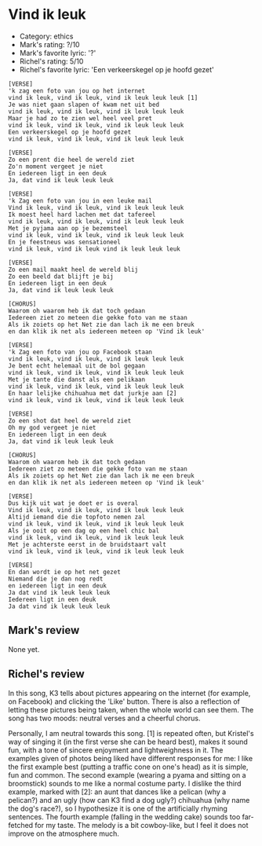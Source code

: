 # Vind ik leuk

 * Category: ethics
 * Mark's rating: ?/10
 * Mark's  favorite lyric: '?'
 * Richel's rating: 5/10
 * Richel's favorite lyric: 'Een verkeerskegel op je hoofd gezet'


```
[VERSE]
'k zag een foto van jou op het internet
vind ik leuk, vind ik leuk, vind ik leuk leuk leuk [1]
Je was niet gaan slapen of kwam net uit bed
vind ik leuk, vind ik leuk, vind ik leuk leuk leuk
Maar je had zo te zien wel heel veel pret
vind ik leuk, vind ik leuk, vind ik leuk leuk leuk
Een verkeerskegel op je hoofd gezet
vind ik leuk, vind ik leuk, vind ik leuk leuk leuk

[VERSE]
Zo een prent die heel de wereld ziet
Zo'n moment vergeet je niet
En iedereen ligt in een deuk
Ja, dat vind ik leuk leuk leuk

[VERSE]
'k Zag een foto van jou in een leuke mail
Vind ik leuk, vind ik leuk, vind ik leuk leuk leuk
Ik moest heel hard lachen met dat tafereel
vind ik leuk, vind ik leuk, vind ik leuk leuk leuk
Met je pyjama aan op je bezemsteel
vind ik leuk, vind ik leuk, vind ik leuk leuk leuk
En je feestneus was sensationeel
vind ik leuk, vind ik leuk vind ik leuk leuk leuk

[VERSE]
Zo een mail maakt heel de wereld blij
Zo een beeld dat blijft je bij
En iedereen ligt in een deuk
Ja, dat vind ik leuk leuk leuk

[CHORUS]
Waarom oh waarom heb ik dat toch gedaan
Iedereen ziet zo meteen die gekke foto van me staan
Als ik zoiets op het Net zie dan lach ik me een breuk
en dan klik ik net als iedereen meteen op 'Vind ik leuk'

[VERSE]
'k Zag een foto van jou op Facebook staan
vind ik leuk, vind ik leuk, vind ik leuk leuk leuk
Je bent echt helemaal uit de bol gegaan
vind ik leuk, vind ik leuk, vind ik leuk leuk leuk
Met je tante die danst als een pelikaan
vind ik leuk, vind ik leuk, vind ik leuk leuk leuk
En haar lelijke chihuahua met dat jurkje aan [2]
vind ik leuk, vind ik leuk, vind ik leuk leuk leuk

[VERSE]
Zo een shot dat heel de wereld ziet
Oh my god vergeet je niet
En iedereen ligt in een deuk
Ja, dat vind ik leuk leuk leuk

[CHORUS]
Waarom oh waarom heb ik dat toch gedaan
Iedereen ziet zo meteen die gekke foto van me staan
Als ik zoiets op het Net zie dan lach ik me een breuk
en dan klik ik net als iedereen meteen op 'Vind ik leuk'

[VERSE]
Dus kijk uit wat je doet er is overal
Vind ik leuk, vind ik leuk, vind ik leuk leuk leuk
Altijd iemand die die topfoto nemen zal
vind ik leuk, vind ik leuk, vind ik leuk leuk leuk
Als je ooit op een dag op een heel chic bal
vind ik leuk, vind ik leuk, vind ik leuk leuk leuk
Met je achterste eerst in de bruidstaart valt
vind ik leuk, vind ik leuk, vind ik leuk leuk leuk

[VERSE]
En dan wordt ie op het net gezet
Niemand die je dan nog redt
en iedereen ligt in een deuk
Ja dat vind ik leuk leuk leuk
Iedereen ligt in een deuk
Ja dat vind ik leuk leuk leuk
```

## Mark's review

None yet.

## Richel's review

In this song, K3 tells about pictures appearing on the internet (for
example, on Facebook) and clicking the 'Like' button. There is also a
reflection of letting these pictures being taken, when the whole world
can see them. The song has two moods: neutral verses and a cheerful
chorus.

Personally, I am neutral towards this song. [1] is repeated often, but
Kristel's way of singing it (in the first verse she can be heard best),
makes it sound fun, with a tone of sincere enjoyment and lightweighness
in it. The examples given of photos being liked have different responses
for me: I like the first example best (putting a traffic cone on one's
head) as it is simple, fun and common. The second example (wearing a
pyama and sitting on a broomstick) sounds to me like a normal costume
party. I dislike the third example, marked with [2]: an aunt that dances
like a pelican (why a pelican?) and an ugly (how can K3 find a dog
ugly?) chihuahua (why name the dog's race?), so I hypothesize it is one
of the artificially rhyming sentences. The fourth example (falling in
the wedding cake) sounds too far-fetched for my taste. The melody is a
bit cowboy-like, but I feel it does not improve on the atmosphere much.